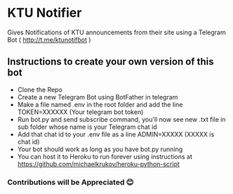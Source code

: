 # KTU Notifier

Gives Notifications of KTU announcements from their site using a Telegram Bot ( http://t.me/ktunotifbot )

## Instructions to create your own version of this bot

- Clone the Repo
- Create a new Telegram Bot using BotFather in telegram
- Make a file named .env in the root folder and add the line TOKEN=XXXXXX (Your telegram bot token)
- Run bot.py and send subscribe command, you'll now see new .txt file in sub folder whose name is your Telegram chat id
- Add that chat id to your .env file as a line ADMIN=XXXXX (XXXXX is chat id)
- Your bot should work as long as you have bot.py running
- You can host it to Heroku to run forever using instructions at https://github.com/michaelkrukov/heroku-python-script

### Contributions will be Appreciated :blush:
